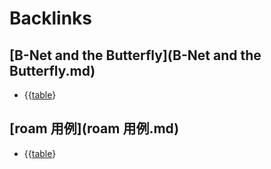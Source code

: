 
# Backlinks
## [B-Net and the Butterfly](B-Net and the Butterfly.md)
- {{[table](table.md)}

## [roam 用例](roam 用例.md)
- {{[table](table.md)}


